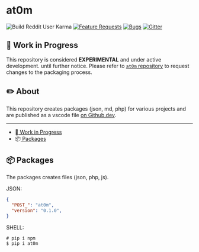 # at0m

![Build Reddit User Karma](https://img.shields.io/reddit/user-karma/combined/vaniones?logo=reddit&logoColor=white)
[![Feature Requests](https://img.shields.io/github/issues/vaniones/uweb/feature-request.svg)](https://github.com/microsoft/vscode/issues?q=is%3Aopen+is%3Aissue+label%6Code?branchName=master%3Afeature-request+sort%3Areactions-%2B1-desc)
[![Bugs](https://img.shields.io/github/issues/vaniones/vscode/bug.svg)](https://github.com/microsoft/vscode/issues?utf8=✓&q=is%3Aissue+is%3Aopen+label%3Abug)
[![Gitter](https://img.shields.io/badge/chat-on%20gitter-red.svg)](https://gitter.im/Microsoft/vscode)

## :test_tube: Work in Progress

This repository is considered **EXPERIMENTAL** and under active development.
until further notice. Please refer to [`at0m` repository](https://github.com/Vaniones/at0m)
to request changes to the packaging process.

## :pencil2: About

This repository creates packages (json, md, php) for various projects
and are published as a vscode file [on Github.dev](https://github.dev/Vaniones/at0m/blob/master/README.md).

---

* :test_tube:[  Work in Progress](#work-in-progress)
* :package:[ Packages](#packages)

## :package: Packages

The packages creates files (json, php, js).

JSON:
```json
{
  "POST_": "at0m",
  "version": "0.1.0",
}
```

SHELL:
```shell
# pip i npm
$ pip i at0m
```
